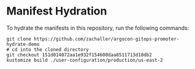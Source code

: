# Manifest Hydration

To hydrate the manifests in this repository, run the following commands:

```shell
git clone https://github.com/zachaller/argocon-gitops-promoter-hydrate-demo
# cd into the cloned directory
git checkout 151d014072aa1e932f154600daa8511713d10db2
kustomize build ./user-configuration/production/us-east-2
```
